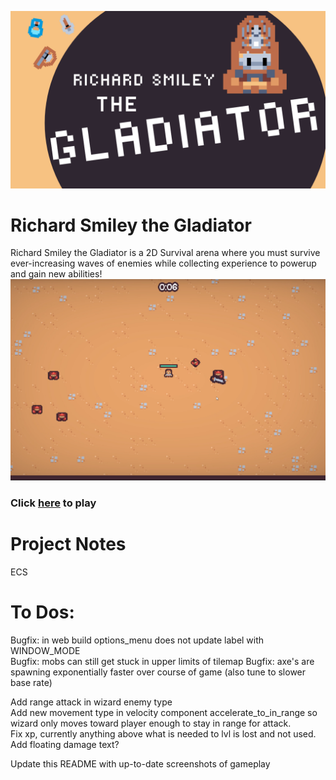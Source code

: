![Richard Smiley the Gladiator](./gladiator.png)

# Richard Smiley the Gladiator

Richard Smiley the Gladiator is a 2D Survival arena where you must survive ever-increasing waves of enemies while collecting experience to powerup and gain new abilities!
![gameplay](./gladiator_gameplay.png)

### Click [here](https://heidi-negrete.github.io/swarm/) to play

# Project Notes

ECS

# To Dos:

Bugfix: in web build options_menu does not update label with WINDOW_MODE  
Bugfix: mobs can still get stuck in upper limits of tilemap
Bugfix: axe's are spawning exponentially faster over course of game (also tune to slower base rate)

Add range attack in wizard enemy type  
Add new movement type in velocity component accelerate_to_in_range so wizard only moves toward player enough to stay in range for attack.  
Fix xp, currently anything above what is needed to lvl is lost and not used.
Add floating damage text?

Update this README with up-to-date screenshots of gameplay
